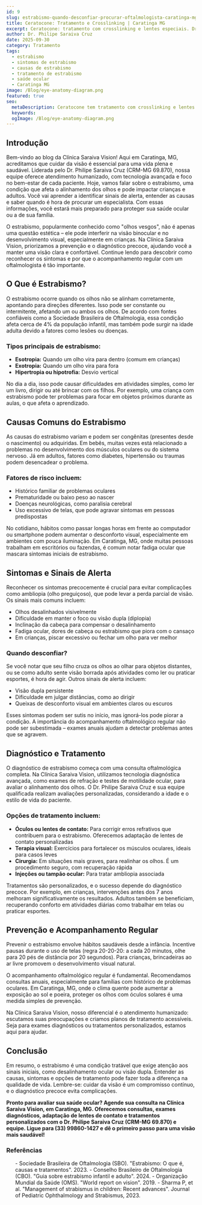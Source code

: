 ```yaml
---
id: 9
slug: estrabismo-quando-desconfiar-procurar-oftalmologista-caratinga-mg
title: Ceratocone: Tratamento e Crosslinking | Caratinga MG
excerpt: Ceratocone: tratamento com crosslinking e lentes especiais. Dr. Philipe Saraiva oferece tecnologia de ponta em Caratinga, MG.
author: Dr. Philipe Saraiva Cruz
date: 2025-09-30
category: Tratamento
tags:
  - estrabismo
  - sintomas de estrabismo
  - causas de estrabismo
  - tratamento de estrabismo
  - saúde ocular
  - Caratinga MG
image: /Blog/eye-anatomy-diagram.png
featured: true
seo:
  metaDescription: Ceratocone tem tratamento com crosslinking e lentes especiais. Dr. Philipe Saraiva trata em Caratinga, MG. Estabilize sua córnea! Agende.
  keywords: 
  ogImage: /Blog/eye-anatomy-diagram.png
---
```


## Introdução

Bem-vindo ao blog da Clínica Saraiva Vision! Aqui em Caratinga, MG, acreditamos que cuidar da visão é essencial para uma vida plena e saudável. Liderada pelo Dr. Philipe Saraiva Cruz (CRM-MG 69.870), nossa equipe oferece atendimento humanizado, com tecnologia avançada e foco no bem-estar de cada paciente. Hoje, vamos falar sobre o estrabismo, uma condição que afeta o alinhamento dos olhos e pode impactar crianças e adultos. Você vai aprender a identificar sinais de alerta, entender as causas e saber quando é hora de procurar um especialista. Com essas informações, você estará mais preparado para proteger sua saúde ocular ou a de sua família.

O estrabismo, popularmente conhecido como "olhos vesgos", não é apenas uma questão estética – ele pode interferir na visão binocular e no desenvolvimento visual, especialmente em crianças. Na Clínica Saraiva Vision, priorizamos a prevenção e o diagnóstico precoce, ajudando você a manter uma visão clara e confortável. Continue lendo para descobrir como reconhecer os sintomas e por que o acompanhamento regular com um oftalmologista é tão importante.

## O Que é Estrabismo?

O estrabismo ocorre quando os olhos não se alinham corretamente, apontando para direções diferentes. Isso pode ser constante ou intermitente, afetando um ou ambos os olhos. De acordo com fontes confiáveis como a Sociedade Brasileira de Oftalmologia, essa condição afeta cerca de 4% da população infantil, mas também pode surgir na idade adulta devido a fatores como lesões ou doenças.

### Tipos principais de estrabismo:

  - **Esotropia:** Quando um olho vira para dentro (comum em crianças)
  - **Exotropia:** Quando um olho vira para fora
  - **Hipertropia ou hipotrofia:** Desvio vertical

No dia a dia, isso pode causar dificuldades em atividades simples, como ler um livro, dirigir ou até brincar com os filhos. Por exemplo, uma criança com estrabismo pode ter problemas para focar em objetos próximos durante as aulas, o que afeta o aprendizado.

## Causas Comuns do Estrabismo

As causas do estrabismo variam e podem ser congênitas (presentes desde o nascimento) ou adquiridas. Em bebês, muitas vezes está relacionado a problemas no desenvolvimento dos músculos oculares ou do sistema nervoso. Já em adultos, fatores como diabetes, hipertensão ou traumas podem desencadear o problema.

### Fatores de risco incluem:

  - Histórico familiar de problemas oculares
  - Prematuridade ou baixo peso ao nascer
  - Doenças neurológicas, como paralisia cerebral
  - Uso excessivo de telas, que pode agravar sintomas em pessoas predispostas

No cotidiano, hábitos como passar longas horas em frente ao computador ou smartphone podem aumentar o desconforto visual, especialmente em ambientes com pouca iluminação. Em Caratinga, MG, onde muitas pessoas trabalham em escritórios ou fazendas, é comum notar fadiga ocular que mascara sintomas iniciais de estrabismo.

## Sintomas e Sinais de Alerta

Reconhecer os sintomas precocemente é crucial para evitar complicações como ambliopia (olho preguiçoso), que pode levar a perda parcial de visão. Os sinais mais comuns incluem:

  - Olhos desalinhados visivelmente
  - Dificuldade em manter o foco ou visão dupla (diplopia)
  - Inclinação da cabeça para compensar o desalinhamento
  - Fadiga ocular, dores de cabeça ou estrabismo que piora com o cansaço
  - Em crianças, piscar excessivo ou fechar um olho para ver melhor

### Quando desconfiar?

Se você notar que seu filho cruza os olhos ao olhar para objetos distantes, ou se como adulto sente visão borrada após atividades como ler ou praticar esportes, é hora de agir. Outros sinais de alerta incluem:

  - Visão dupla persistente
  - Dificuldade em julgar distâncias, como ao dirigir
  - Queixas de desconforto visual em ambientes claros ou escuros

Esses sintomas podem ser sutis no início, mas ignorá-los pode piorar a condição. A importância do acompanhamento oftalmológico regular não pode ser subestimada – exames anuais ajudam a detectar problemas antes que se agravem.

## Diagnóstico e Tratamento

O diagnóstico de estrabismo começa com uma consulta oftalmológica completa. Na Clínica Saraiva Vision, utilizamos tecnologia diagnóstica avançada, como exames de refração e testes de motilidade ocular, para avaliar o alinhamento dos olhos. O Dr. Philipe Saraiva Cruz e sua equipe qualificada realizam avaliações personalizadas, considerando a idade e o estilo de vida do paciente.

### Opções de tratamento incluem:

  - **Óculos ou lentes de contato:** Para corrigir erros refrativos que contribuem para o estrabismo. Oferecemos adaptação de lentes de contato personalizadas
  - **Terapia visual:** Exercícios para fortalecer os músculos oculares, ideais para casos leves
  - **Cirurgia:** Em situações mais graves, para realinhar os olhos. É um procedimento seguro, com recuperação rápida
  - **Injeções ou tampão ocular:** Para tratar ambliopia associada

Tratamentos são personalizados, e o sucesso depende do diagnóstico precoce. Por exemplo, em crianças, intervenções antes dos 7 anos melhoram significativamente os resultados. Adultos também se beneficiam, recuperando conforto em atividades diárias como trabalhar em telas ou praticar esportes.

## Prevenção e Acompanhamento Regular

Prevenir o estrabismo envolve hábitos saudáveis desde a infância. Incentive pausas durante o uso de telas (regra 20-20-20: a cada 20 minutos, olhe para 20 pés de distância por 20 segundos). Para crianças, brincadeiras ao ar livre promovem o desenvolvimento visual natural.

O acompanhamento oftalmológico regular é fundamental. Recomendamos consultas anuais, especialmente para famílias com histórico de problemas oculares. Em Caratinga, MG, onde o clima quente pode aumentar a exposição ao sol e poeira, proteger os olhos com óculos solares é uma medida simples de prevenção.

Na Clínica Saraiva Vision, nosso diferencial é o atendimento humanizado: escutamos suas preocupações e criamos planos de tratamento acessíveis. Seja para exames diagnósticos ou tratamentos personalizados, estamos aqui para ajudar.

## Conclusão

Em resumo, o estrabismo é uma condição tratável que exige atenção aos sinais iniciais, como desalinhamento ocular ou visão dupla. Entender as causas, sintomas e opções de tratamento pode fazer toda a diferença na qualidade de vida. Lembre-se: cuidar da visão é um compromisso contínuo, e o diagnóstico precoce evita complicações.

**Pronto para avaliar sua saúde ocular? Agende sua consulta na Clínica Saraiva Vision, em Caratinga, MG. Oferecemos consultas, exames diagnósticos, adaptação de lentes de contato e tratamentos personalizados com o Dr. Philipe Saraiva Cruz (CRM-MG 69.870) e equipe. Ligue para (33) 99860-1427 e dê o primeiro passo para uma visão mais saudável!**

### Referências

<ol>
  - Sociedade Brasileira de Oftalmologia (SBO). "Estrabismo: O que é, causas e tratamentos". 2023.
  - Conselho Brasileiro de Oftalmologia (CBO). "Guia sobre estrabismo infantil e adulto". 2024.
  - Organização Mundial da Saúde (OMS). "World report on vision". 2019.
  - Sharma P, et al. "Management of strabismus in children: Recent advances". Journal of Pediatric Ophthalmology and Strabismus, 2023.
</ol>